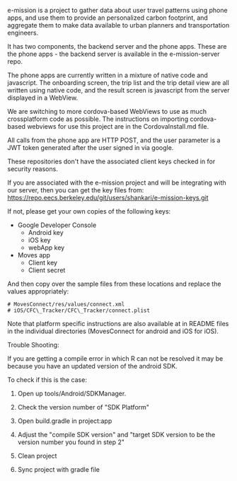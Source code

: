 e-mission is a project to gather data about user travel patterns using phone
apps, and use them to provide an personalized carbon footprint, and aggregate
them to make data available to urban planners and transportation engineers.

It has two components, the backend server and the phone apps. These are the
phone apps - the backend server is available in the e-mission-server repo.

The phone apps are currently written in a mixture of native code and
javascript. The onboarding screen, the trip list and the trip detail view are
all written using native code, and the result screen is javascript from the
server displayed in a WebView.

We are switching to more cordova-based WebViews to use as much crossplatform
code as possible. The instructions on importing cordova-based webviews for use
this project are in the CordovaInstall.md file.

All calls from the phone app are HTTP POST, and the user parameter is a JWT
token generated after the user signed in via google.

These repositories don't have the associated client keys checked in for
security reasons.

If you are associated with the e-mission project and will be integrating with
our server, then you can get the key files from:
https://repo.eecs.berkeley.edu/git/users/shankari/e-mission-keys.git

If not, please get your own copies of the following keys:

* Google Developer Console
  - Android key
  - iOS key
  - webApp key
* Moves app
  - Client key
  - Client secret

And then copy over the sample files from these locations and replace the values appropriately:

    # MovesConnect/res/values/connect.xml
    # iOS/CFC\_Tracker/CFC\_Tracker/connect.plist

Note that platform specific instructions are also available at in README files
in the individual directories (MovesConnect for android and iOS for iOS).

Trouble Shooting:

If you are getting a compile error in which R can not be resolved
it may be because you have an updated version of the android SDK. 

To check if this is the case: 

1. Open up tools/Android/SDKManager. 

2. Check the version number of "SDK Platform"

3. Open build.gradle in project:app

4. Adjust the "compile SDK version" and "target SDK version to be the version number you found in step 2"

5. Clean project

6. Sync project with gradle file 